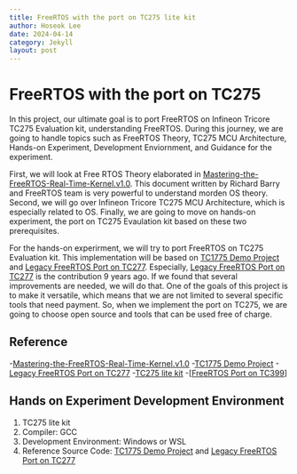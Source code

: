 ```yaml
---
title: FreeRTOS with the port on TC275 lite kit
author: Hoseok Lee
date: 2024-04-14
category: Jekyll
layout: post
---
```


# FreeRTOS with the port on TC275
In this project, our ultimate goal is to port FreeRTOS on Infineon Tricore TC275 Evaluation kit, understanding FreeRTOS. During this journey, we are going to handle topics such as FreeRTOS Theory, TC275 MCU Architecture, Hands-on Experiment, Development Enviornment, and Guidance for the experiment.

First, we will look at Free RTOS Theory elaborated in [Mastering-the-FreeRTOS-Real-Time-Kernel.v1.0]. This document written by Richard Barry and FreeRTOS team is very powerful to understand morden OS theory. Second, we will go over Infineon Tricore TC275 MCU Architecture, which is especially related to OS. Finally, we are going to move on hands-on experiment, the port on TC275 Evaulation kit based on these two prerequisites.

For the hands-on experirment, we will try to port FreeRTOS on TC275 Evaluation kit. This implementation will be based on [TC1775 Demo Project] and [Legacy FreeRTOS Port on TC277]. Especially, [Legacy FreeRTOS Port on TC277] is the contribution 9 years ago. If we found that several improvements are needed, we will do that. One of the goals of this project is to make it versatile, which means that we are not limited to several specific tools that need payment. So, when we implement the port on TC275, we are going to choose open source and tools that can be used free of charge. 

## Reference
-[Mastering-the-FreeRTOS-Real-Time-Kernel.v1.0]
-[TC1775 Demo Project]
-[Legacy FreeRTOS Port on TC277]
-[TC275 lite kit]
-[[FreeRTOS Port on TC399]]

## Hands on Experiment Development Environment
1. TC275 lite kit
2. Compiler: GCC
3. Development Environment: Windows or WSL
4. Reference Source Code: [TC1775 Demo Project] and [Legacy FreeRTOS Port on TC277]


[TC275 lite kit]:https://www.infineon.com/cms/en/product/promopages/AURIX-microcontroller-boards/low-cost-arduino-kits/AURIX-TC275-lite-kit/
[Mastering-the-FreeRTOS-Real-Time-Kernel.v1.0]:https://www.freertos.org/Documentation/RTOS_book.html
[TC1775 Demo Project]:https://www.freertos.org/FreeRTOS-for-Infineon-TriCore-TC1782-using-HighTec-GCC.html
[Legacy FreeRTOS Port on TC277]:https://interactive.freertos.org/hc/en-us/community/posts/210026366-FreeRTOS-7-1-Port-for-Aurix-TC27x-using-Free-Entry-Toolchain?_ga=2.60494381.1877225190.1712758092-1651550433.1712758092
[FreeRTOS Port on TC399]: https://forums.freertos.org/t/freertos-for-infineon-tc399xx/8399